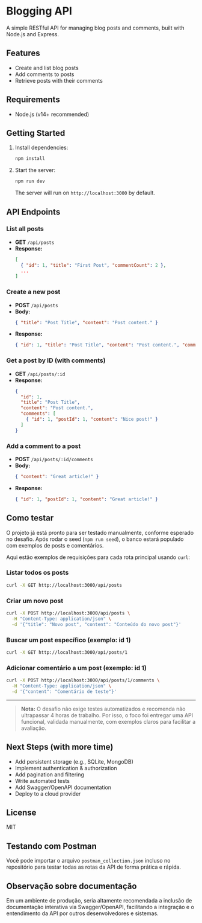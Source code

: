 # Blogging API

A simple RESTful API for managing blog posts and comments, built with Node.js and Express.

## Features
- Create and list blog posts
- Add comments to posts
- Retrieve posts with their comments

## Requirements
- Node.js (v14+ recommended)

## Getting Started

1. Install dependencies:
   ```bash
   npm install
   ```
2. Start the server:
   ```bash
   npm run dev
   ```
   The server will run on `http://localhost:3000` by default.

## API Endpoints

### List all posts
- **GET** `/api/posts`
- **Response:**
  ```json
  [
    { "id": 1, "title": "First Post", "commentCount": 2 },
    ...
  ]
  ```

### Create a new post
- **POST** `/api/posts`
- **Body:**
  ```json
  { "title": "Post Title", "content": "Post content." }
  ```
- **Response:**
  ```json
  { "id": 1, "title": "Post Title", "content": "Post content.", "comments": [] }
  ```

### Get a post by ID (with comments)
- **GET** `/api/posts/:id`
- **Response:**
  ```json
  {
    "id": 1,
    "title": "Post Title",
    "content": "Post content.",
    "comments": [
      { "id": 1, "postId": 1, "content": "Nice post!" }
    ]
  }
  ```

### Add a comment to a post
- **POST** `/api/posts/:id/comments`
- **Body:**
  ```json
  { "content": "Great article!" }
  ```
- **Response:**
  ```json
  { "id": 1, "postId": 1, "content": "Great article!" }
  ```

## Como testar

O projeto já está pronto para ser testado manualmente, conforme esperado no desafio. Após rodar o seed (`npm run seed`), o banco estará populado com exemplos de posts e comentários.

Aqui estão exemplos de requisições para cada rota principal usando `curl`:

### Listar todos os posts
```bash
curl -X GET http://localhost:3000/api/posts
```

### Criar um novo post
```bash
curl -X POST http://localhost:3000/api/posts \
  -H "Content-Type: application/json" \
  -d '{"title": "Novo post", "content": "Conteúdo do novo post"}'
```

### Buscar um post específico (exemplo: id 1)
```bash
curl -X GET http://localhost:3000/api/posts/1
```

### Adicionar comentário a um post (exemplo: id 1)
```bash
curl -X POST http://localhost:3000/api/posts/1/comments \
  -H "Content-Type: application/json" \
  -d '{"content": "Comentário de teste"}'
```

---

> **Nota:**
> O desafio não exige testes automatizados e recomenda não ultrapassar 4 horas de trabalho. Por isso, o foco foi entregar uma API funcional, validada manualmente, com exemplos claros para facilitar a avaliação.

## Next Steps (with more time)
- Add persistent storage (e.g., SQLite, MongoDB)
- Implement authentication & authorization
- Add pagination and filtering
- Write automated tests
- Add Swagger/OpenAPI documentation
- Deploy to a cloud provider

## License
MIT 

## Testando com Postman

Você pode importar o arquivo `postman_collection.json` incluso no repositório para testar todas as rotas da API de forma prática e rápida.

## Observação sobre documentação

Em um ambiente de produção, seria altamente recomendada a inclusão de documentação interativa via Swagger/OpenAPI, facilitando a integração e o entendimento da API por outros desenvolvedores e sistemas. 